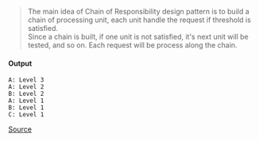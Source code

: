 > The main idea of Chain of Responsibility design pattern is to build a chain of processing unit, each unit handle the request if threshold is satisfied.  
> Since a chain is built, if one unit is not satisfied, it's next unit will be tested, and so on. Each request will be process along the chain. 

#### Output
```
A: Level 3
A: Level 2
B: Level 2
A: Level 1
B: Level 1
C: Level 1
```

[Source](https://www.programcreek.com/2013/02/java-design-pattern-chain-of-responsibility/)
